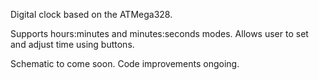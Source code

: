 Digital clock based on the ATMega328.

Supports hours:minutes and minutes:seconds modes.
Allows user to set and adjust time using buttons.

Schematic to come soon.
Code improvements ongoing.

